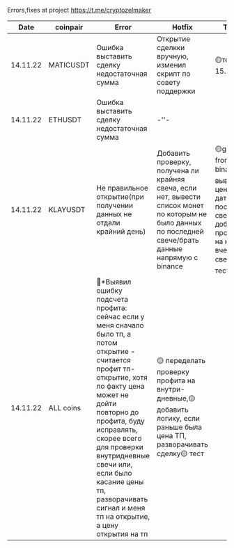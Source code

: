 Errors,fixes at project https://t.me/cryptozelmaker


| Date     | coinpair  | Error                                       |Hotfix                                                      |TO do:|
| -------- |-----------| --------------------------------------------|------------------------------------------------------------|------|
| 14.11.22 | MATICUSDT | Ошибка выставить сделку недостаточная сумма |Открытие сделкки вручную, изменил скрипт по совету поддержки|🟡тест 15.11
| 14.11.22 | ETHUSDT   | Ошибка выставить сделку недостаточная сумма |-''-                                                        |
| 14.11.22 | KLAYUSDT  | Не правильное открытие(при получении данных не отдали крайний день) | Добавить проверку, получена ли крайняя свеча, если нет, вывести список монет по которым не было данных по последней свече/брать данные напрямую с binance|🟡get data from binance 🟡 выводить цену и дату последней свечи, добавить проверку на наличие вчерашней свечи 🟡 тест
| 14.11.22| ALL coins  | 🚧*Выявил ошибку подсчета профита: сейчас если у меня сначало было тп, а потом открытие - считается профит тп-открытие, хотя по факту цена может не дойти повторно до профита, буду исправлять, скорее всего для проверки внутридневные свечи или, если было касание цены тп, разворачивать сигнал и меня тп на открытие, а цену открытия на тп|🟡 переделать проверку профита на внутри-дневные,🟡 добавить логику, если раньше была цена ТП, разворачивать сделку🟡 тест
